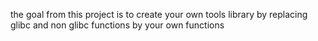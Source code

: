 the goal from this project is to create your own tools library by replacing glibc and non glibc functions by your own functions
